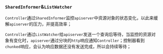 ### `SharedInformer`&`ListWatcher`

`Controller`通过`SharedInformer`监控`apiserver`中资源对象的状态变化，以此来缓解`apiserver`的压力，并提高效率；

`Controller`通过`ListWatcher`给`apiserver`发送一个查询后等待，当监控的资源对象有变化时，`apiserver`通过分块的`http`响应通知`Controller`；控制器看到`chunked`响应，会认为响应数据还没有发送完成，所以会持续等待；